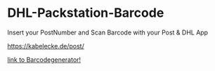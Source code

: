 # DHL-Packstation-Barcode

Insert your PostNumber and Scan Barcode with your Post & DHL App

https://kabelecke.de/post/

[link to Barcodegenerator!](https://kabelecke.de/post)
